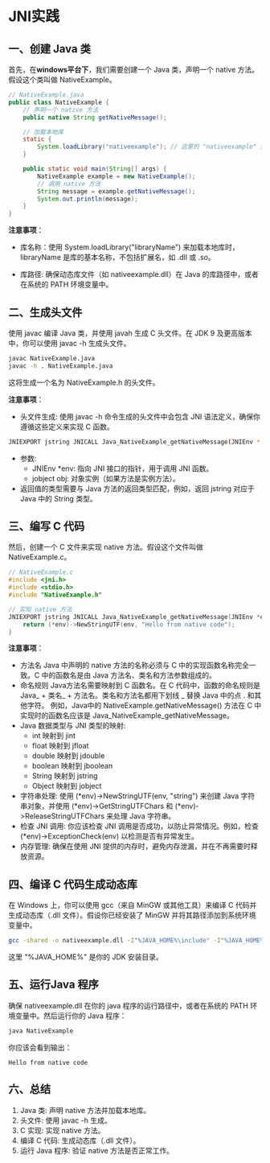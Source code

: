 # JNI实践

## 一、创建 Java 类
首先，在**windows平台下**，我们需要创建一个 Java 类，声明一个 native 方法。假设这个类叫做 NativeExample。
```java
// NativeExample.java
public class NativeExample {
    // 声明一个 native 方法
    public native String getNativeMessage();

    // 加载本地库
    static {
        System.loadLibrary("nativeexample"); // 这里的 "nativeexample" 是库的名称
    }

    public static void main(String[] args) {
        NativeExample example = new NativeExample();
        // 调用 native 方法
        String message = example.getNativeMessage();
        System.out.println(message);
    }
}
```

**注意事项**：
- 库名称：使用 System.loadLibrary("libraryName") 来加载本地库时，libraryName 是库的基本名称，不包括扩展名，如 .dll 或 .so。

- 库路径: 确保动态库文件（如 nativeexample.dll）在 Java 的库路径中，或者在系统的 PATH 环境变量中。

## 二、生成头文件
使用 javac 编译 Java 类，并使用 javah 生成 C 头文件。在 JDK 9 及更高版本中，你可以使用 javac -h 生成头文件。
```sh
javac NativeExample.java
javac -h . NativeExample.java
```
这将生成一个名为 NativeExample.h 的头文件。

**注意事项**：
- 头文件生成: 使用 javac -h 命令生成的头文件中会包含 JNI 语法定义，确保你遵循这些定义来实现 C 函数。
```sh
JNIEXPORT jstring JNICALL Java_NativeExample_getNativeMessage(JNIEnv *, jobject);
```
- 参数:
  - JNIEnv *env: 指向 JNI 接口的指针，用于调用 JNI 函数。
  - jobject obj: 对象实例（如果方法是实例方法）。
- 返回值的类型需要与 Java 方法的返回类型匹配，例如，返回 jstring 对应于 Java 中的 String 类型。

## 三、编写 C 代码
然后，创建一个 C 文件来实现 native 方法。假设这个文件叫做 NativeExample.c。
```c
// NativeExample.c
#include <jni.h>
#include <stdio.h>
#include "NativeExample.h"

// 实现 native 方法
JNIEXPORT jstring JNICALL Java_NativeExample_getNativeMessage(JNIEnv *env, jobject obj) {
    return (*env)->NewStringUTF(env, "Hello from native code");
}
```

**注意事项**：
- 方法名
Java 中声明的 native 方法的名称必须与 C 中的实现函数名称完全一致。C 中的函数名是由 Java 方法名、类名和方法参数组成的。
- 命名规则
  Java方法名需要映射到 C 函数名。在 C 代码中，函数的命名规则是 Java_ + 类名_ + 方法名。类名和方法名都用下划线 _ 替换 Java 中的点 . 和其他字符。
  例如，Java中的 NativeExample.getNativeMessage() 方法在 C 中实现时的函数名应该是 Java_NativeExample_getNativeMessage。
- Java 数据类型与 JNI 类型的映射:
  - int 映射到 jint
  - float 映射到 jfloat
  - double 映射到 jdouble
  - boolean 映射到 jboolean
  - String 映射到 jstring
  - Object 映射到 jobject
- 字符串处理: 使用 (\*env)->NewStringUTF(env, "string") 来创建 Java 字符串对象，并使用 (\*env)->GetStringUTFChars 和 (\*env)->ReleaseStringUTFChars 来处理 Java 字符串。
- 检查 JNI 调用: 你应该检查 JNI 调用是否成功，以防止异常情况。例如，检查 (\*env)->ExceptionCheck(env) 以检测是否有异常发生。
- 内存管理: 确保在使用 JNI 提供的内存时，避免内存泄漏，并在不再需要时释放资源。

## 四、编译 C 代码生成动态库
在 Windows 上，你可以使用 gcc（来自 MinGW 或其他工具）来编译 C 代码并生成动态库（.dll 文件）。假设你已经安装了 MinGW 并将其路径添加到系统环境变量中。
```sh
gcc -shared -o nativeexample.dll -I"%JAVA_HOME%\include" -I"%JAVA_HOME%\include\win32" NativeExample.c
```
这里 "%JAVA_HOME%" 是你的 JDK 安装目录。

## 五、运行Java 程序
确保 nativeexample.dll 在你的 java 程序的运行路径中，或者在系统的 PATH 环境变量中。然后运行你的 Java 程序：
```sh
java NativeExample
```
你应该会看到输出：
```
Hello from native code
```
## 六、总结
1. Java 类: 声明 native 方法并加载本地库。
2. 头文件: 使用 javac -h 生成。
3. C 实现: 实现 native 方法。
4. 编译 C 代码: 生成动态库（.dll 文件）。
5. 运行 Java 程序: 验证 native 方法是否正常工作。